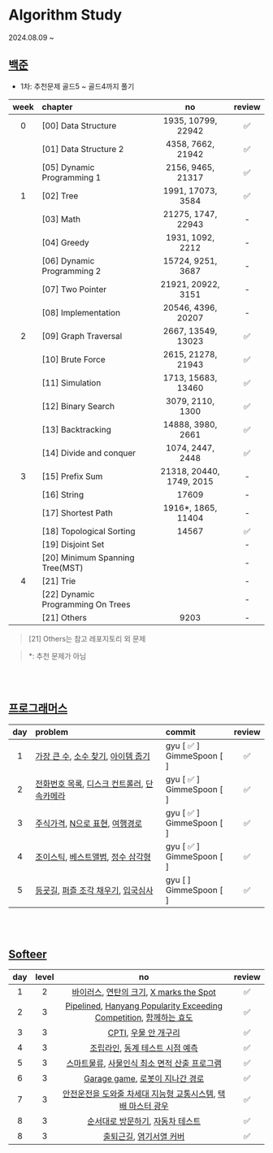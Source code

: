 # Algorithm Study

2024.08.09 ~

## [백준](https://github.com/tony9402/baekjoon)

* 1차: 추천문제 골드5 ~ 골드4까지 풀기

| week | chapter                            |            no            | review |
|:----:|:-----------------------------------|:------------------------:|:------:|
|  0   | [00] Data Structure                |    1935, 10799, 22942    |   ✅    |
|      | [01] Data Structure 2              |    4358, 7662, 21942     |   ✅    |
|      | [05] Dynamic Programming 1         |    2156, 9465, 21317     |   ✅    |
|  1   | [02] Tree                          |    1991, 17073, 3584     |   ✅    |
|      | [03] Math                          |    21275, 1747, 22943    |   -    |
|      | [04] Greedy                        |     1931, 1092, 2212     |   -    |
|      | [06] Dynamic Programming 2         |    15724, 9251, 3687     |   -    |
|      | [07] Two Pointer	                  |    21921, 20922, 3151    |   -    |
|      | [08] Implementation                |    20546, 4396, 20207    |   -    |
|  2   | [09] Graph Traversal               |    2667, 13549, 13023    |   ✅    |
|      | [10] Brute Force                   |    2615, 21278, 21943    |   ✅    |
|      | [11] Simulation                    |    1713, 15683, 13460    |   ✅    |
|      | [12] Binary Search                 |     3079, 2110, 1300     |   ✅    |
|      | [13] Backtracking                  |    14888, 3980, 2661     |   ✅    |
|      | [14] Divide and conquer            |     1074, 2447, 2448     |   ✅    |
|  3   | [15] Prefix Sum                    | 21318, 20440, 1749, 2015 |   -    |
|      | [16] String                        |          17609           |   -    |
|      | [17] Shortest Path                 |    1916*, 1865, 11404    |   -    |
|      | [18] Topological Sorting           |          14567           |    ✅    |
|      | [19] Disjoint Set                  |                          |   -    |
|      | [20] Minimum Spanning Tree(MST)    |                          |   -    |
|  4   | [21] Trie                          |                          |   -    |
|      | [22] 	Dynamic Programming On Trees |                          |   -    |
|      | [21] Others                        |           9203           |   -    |

> [21] Others는 참고 레포지토리 외 문제

> *: 추천 문제가 아님

<br>
<br>

## [프로그래머스](https://school.programmers.co.kr/learn/challenges?tab=algorithm_practice_kit)

| day | problem                                                                                                                                                                                                                           | commit                         | review |
|:---:|:----------------------------------------------------------------------------------------------------------------------------------------------------------------------------------------------------------------------------------|:-------------------------------|:------:|
|  1  | [가장 큰 수](https://school.programmers.co.kr/learn/courses/30/lessons/42746), [소수 찾기](https://school.programmers.co.kr/learn/courses/30/lessons/42839), [아이템 줍기](https://school.programmers.co.kr/learn/courses/30/lessons/87694)    | gyu [ ✅ ] <br> GimmeSpoon [  ] |   ✅    |
|  2  | [전화번호 목록](https://school.programmers.co.kr/learn/courses/30/lessons/42577), [디스크 컨트롤러](https://school.programmers.co.kr/learn/courses/30/lessons/42627), [단속카메라](https://school.programmers.co.kr/learn/courses/30/lessons/42884) | gyu [ ✅ ] <br> GimmeSpoon [  ]  |   ✅    |
|  3  | [주식가격](https://school.programmers.co.kr/learn/courses/30/lessons/42584), [N으로 표현](https://school.programmers.co.kr/learn/courses/30/lessons/42895), [여행경로](https://school.programmers.co.kr/learn/courses/30/lessons/43164)       | gyu [ ✅ ] <br> GimmeSpoon [  ] |    ✅    |
|  4  | [조이스틱](https://school.programmers.co.kr/learn/courses/30/lessons/42860), [베스트앨범](https://school.programmers.co.kr/learn/courses/30/lessons/42579), [정수 삼각형](https://school.programmers.co.kr/learn/courses/30/lessons/43105)      | gyu [ ✅ ] <br> GimmeSpoon [  ] |    ✅    |
|  5  | [등굣길](https://school.programmers.co.kr/learn/courses/30/lessons/42898), [퍼즐 조각 채우기](https://school.programmers.co.kr/learn/courses/30/lessons/84021), [입국심사](https://school.programmers.co.kr/learn/courses/30/lessons/43238)     | gyu [  ] <br> GimmeSpoon [  ]  |    ✅    |

<br>
<br>

## [Softeer](https://softeer.ai/practice)


| day | level |                                                                                    no                                                                                    |   review  |
|:---:|:-----:|:------------------------------------------------------------------------------------------------------------------------------------------------------------------------:|:---------:|
|  1  |   2   |                [바이러스](https://softeer.ai/practice/6284), [연탄의 크기](https://softeer.ai/practice/7628), [X marks the Spot](https://softeer.ai/practice/7703)                |     ✅     |
|  2  |   3   | [Pipelined](https://softeer.ai/practice/9496), [Hanyang Popularity Exceeding Competition](https://softeer.ai/practice/9495), [함께하는 효도](https://softeer.ai/practice/7727) |     ✅     |
|  3  |   3   |                                         [CPTI](https://softeer.ai/practice/11002), [우물 안 개구리](https://softeer.ai/practice/6289)                                          |     ✅     |
|  4  |   3   |                                        [조립라인](https://softeer.ai/practice/6287), [동계 테스트 시점 예측](https://softeer.ai/practice/6281)                                        |     ✅     |
|  5  |   3   |                                    [스마트물류](https://softeer.ai/practice/6279), [사물인식 최소 면적 산출 프로그램](https://softeer.ai/practice/6277)                                     |     ✅     |
|  6  |   3   |                                     [Garage game](https://softeer.ai/practice/6276), [로봇이 지나간 경로](https://softeer.ai/practice/6275)                                      |     ✅     |
|  7  |   3   |                                [안전운전을 도와줄 차세대 지능형 교통시스템](https://softeer.ai/practice/6274), [택배 마스터 광우](https://softeer.ai/practice/6273)                                |    ✅        |
|  8  |   3   |                                        [순서대로 방문하기](https://softeer.ai/practice/6246), [자동차 테스트](https://softeer.ai/practice/6247)                                        |    ✅        |
|  8  |   3   |                                            [출퇴근길](https://softeer.ai/practice/6248), [염기서열 커버](https://softeer.ai/practice/6249)                                             |    ✅        |





